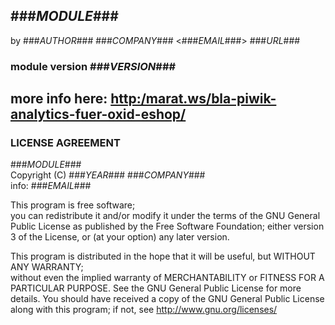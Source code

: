 ## ###_MODULE_###
by ###_AUTHOR_### ###_COMPANY_### <###_EMAIL_###>
###_URL_###
### module version ###_VERSION_###

## more info here: [http:/marat.ws/bla-piwik-analytics-fuer-oxid-eshop/](http:/marat.ws/bla-piwik-analytics-fuer-oxid-eshop/)

### LICENSE AGREEMENT
   ###_MODULE_###  
   Copyright (C) ###_YEAR_### ###_COMPANY_###  
   info:  ###_EMAIL_###  
  
   This program is free software;  
   you can redistribute it and/or modify it under the terms of the GNU General Public License as published by the Free Software Foundation;
   either version 3 of the License, or (at your option) any later version.
  
   This program is distributed in the hope that it will be useful, but WITHOUT ANY WARRANTY;  
   without even the implied warranty of MERCHANTABILITY or FITNESS FOR A PARTICULAR PURPOSE. See the GNU General Public License for more details.
   You should have received a copy of the GNU General Public License along with this program; if not, see <http://www.gnu.org/licenses/>
